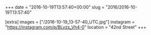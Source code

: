 +++
date = "2016-10-19T13:57:40+00:00"
slug = "2016/2016-10-19T13:57:40"

[extra]
images = ["/2016-10-19_13-57-40_UTC.jpg"]
instagram = "https://instagram.com/p/BLvzs_Vh4-0"
location = "42nd Street"
+++
